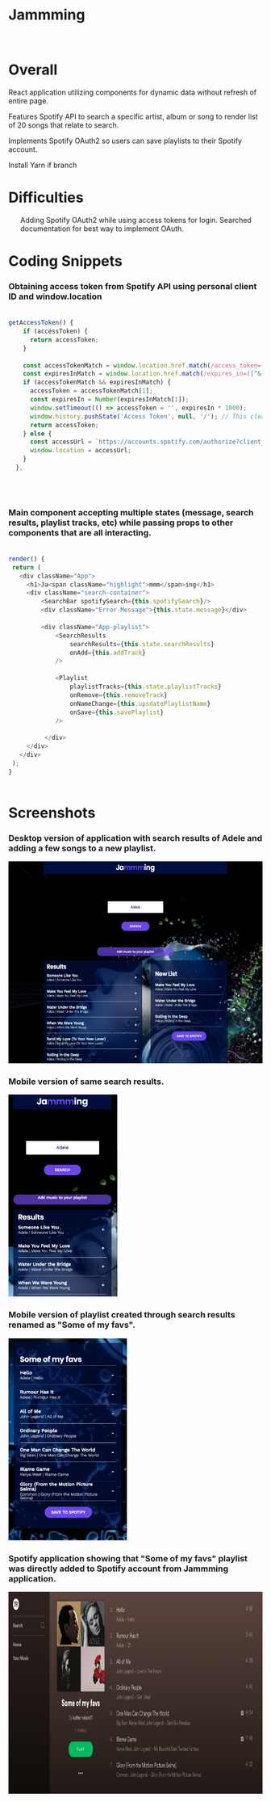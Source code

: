 <h1>Jammming</h1>
<br />
<h1>Overall</h1>
<p>React application utilizing components for dynamic data without refresh of entire page.</p>
<p>Features Spotify API to search a specific artist, album or song to render list of 20 songs that relate to search.</p>
<p>Implements Spotify OAuth2 so users can save playlists to their Spotify account.</p>
<p>Install Yarn if branch</p>

<h1>Difficulties</h1>
<ul>Adding Spotify OAuth2 while using access tokens for login. Searched documentation for best way to implement OAuth.</ul>

<h1>Coding Snippets</h1>
<h3>Obtaining access token from Spotify API using personal client ID and window.location</h3>

``` javascript

getAccessToken() {
    if (accessToken) {
      return accessToken;
    }

    const accessTokenMatch = window.location.href.match(/access_token=([^&]*)/);
    const expiresInMatch = window.location.href.match(/expires_in=([^&]*)/);
    if (accessTokenMatch && expiresInMatch) {
      accessToken = accessTokenMatch[1];
      const expiresIn = Number(expiresInMatch[1]);
      window.setTimeout(() => accessToken = '', expiresIn * 1000);
      window.history.pushState('Access Token', null, '/'); // This clears the parameters, allowing us to grab a new access token when it expires.
      return accessToken;
    } else {
      const accessUrl = `https://accounts.spotify.com/authorize?client_id=${CLIENT_ID}&response_type=token&scope=playlist-modify-public&redirect_uri=http://localhost:3000`;
      window.location = accessUrl;
    }
  },
  
 ```
 
 <br />
 <h3>Main component accepting multiple states (message, search results, playlist tracks, etc) while passing props to other components that are all interacting.</h3>
 
 ```javascript 
 
 render() {
  return (
    <div className="App">
      <h1>Ja<span className="highlight">mmm</span>ing</h1>
      <div className="search-container">
          <SearchBar spotifySearch={this.spotifySearch}/>
          <div className="Error-Message">{this.state.message}</div>

          <div className="App-playlist">
              <SearchResults 
                  searchResults={this.state.searchResults} 
                  onAdd={this.addTrack}
              />

              <Playlist 
                  playlistTracks={this.state.playlistTracks}
                  onRemove={this.removeTrack}
                  onNameChange={this.upsdatePlaylistName}
                  onSave={this.savePlaylist}
              />

           </div>
      </div>
    </div>
  );
}
  
 ```

<h1>Screenshots</h1>
<h3>Desktop version of application with search results of Adele and adding a few songs to a new playlist.</h3>
<img src="./src/images/desktopsearch.png" height=400 alt="Desktop version of application with search results of Adele and adding a few songs to a new playlist">
<br />

<h3>Mobile version of same search results.</h3>
<img src="./src/images/moblesearch.png" height=400 alt="Mobile snapshot of Adele search result">
<br />

<h3>Mobile version of playlist created through search results renamed as "Some of my favs".</h3>
<img src="./src/images/mobilesearchplaylist.png" height=400 alt="playlist created within application">
<br />

<h3>Spotify application showing that "Some of my favs" playlist was directly added to Spotify account from Jammming application.</h3>
<img src="./src/images/spotifyplaylist.png" height=400 alt="spotify screenshot showing playlist added from Jamming app">
<br />
